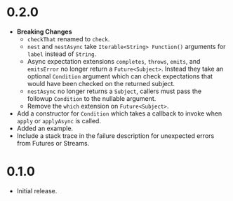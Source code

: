 # 0.2.0

-   **Breaking Changes**
    -   `checkThat` renamed to `check`.
    -   `nest` and `nestAsync` take `Iterable<String> Function()` arguments for
        `label` instead of `String`.
    -   Async expectation extensions `completes`, `throws`, `emits`, and
        `emitsError` no longer return a `Future<Subject>`. Instead they take an
        optional `Condition` argument which can check expectations that would
        have been checked on the returned subject.
    -   `nestAsync` no longer returns a `Subject`, callers must pass the
        followup `Condition` to the nullable argument.
    -   Remove the `which` extension on `Future<Subject>`.
-   Add a constructor for `Condition` which takes a callback to invoke when
    `apply` or `applyAsync` is called.
-   Added an example.
-   Include a stack trace in the failure description for unexpected errors from
    Futures or Streams.

# 0.1.0

-   Initial release.
